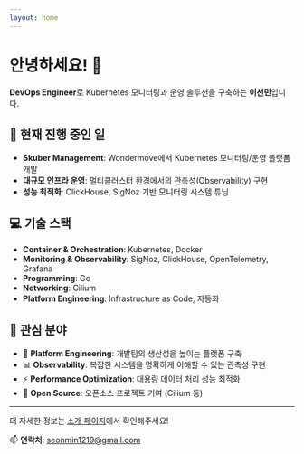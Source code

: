 ```yaml
---
layout: home
---
```


# 안녕하세요! 👋

**DevOps Engineer**로 Kubernetes 모니터링과 운영 솔루션을 구축하는 **이선민**입니다.

## 🔧 현재 진행 중인 일

- **Skuber Management**: Wondermove에서 Kubernetes 모니터링/운영 플랫폼 개발
- **대규모 인프라 운영**: 멀티클러스터 환경에서의 관측성(Observability) 구현
- **성능 최적화**: ClickHouse, SigNoz 기반 모니터링 시스템 튜닝

## 💻 기술 스택

- **Container & Orchestration**: Kubernetes, Docker
- **Monitoring & Observability**: SigNoz, ClickHouse, OpenTelemetry, Grafana
- **Programming**: Go
- **Networking**: Cilium
- **Platform Engineering**: Infrastructure as Code, 자동화

## 🌟 관심 분야

- 🚀 **Platform Engineering**: 개발팀의 생산성을 높이는 플랫폼 구축
- 📊 **Observability**: 복잡한 시스템을 명확하게 이해할 수 있는 관측성 구현
- ⚡ **Performance Optimization**: 대용량 데이터 처리 성능 최적화
- 🔗 **Open Source**: 오픈소스 프로젝트 기여 (Cilium 등)

---

더 자세한 정보는 [소개 페이지](/about/)에서 확인해주세요!

📫 **연락처**: seonmin1219@gmail.com